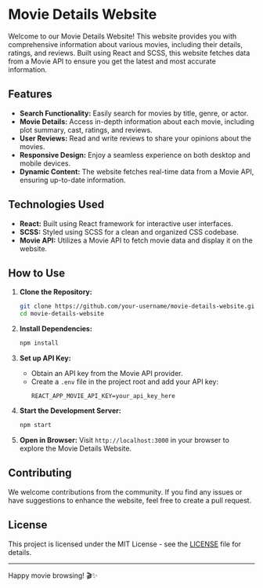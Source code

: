 # Movie Details Website

Welcome to our Movie Details Website! This website provides you with comprehensive information about various movies, including their details, ratings, and reviews. Built using React and SCSS, this website fetches data from a Movie API to ensure you get the latest and most accurate information.

## Features

- **Search Functionality:** Easily search for movies by title, genre, or actor.
- **Movie Details:** Access in-depth information about each movie, including plot summary, cast, ratings, and reviews.
- **User Reviews:** Read and write reviews to share your opinions about the movies.
- **Responsive Design:** Enjoy a seamless experience on both desktop and mobile devices.
- **Dynamic Content:** The website fetches real-time data from a Movie API, ensuring up-to-date information.

## Technologies Used

- **React:** Built using React framework for interactive user interfaces.
- **SCSS:** Styled using SCSS for a clean and organized CSS codebase.
- **Movie API:** Utilizes a Movie API to fetch movie data and display it on the website.

## How to Use

1. **Clone the Repository:**
   ```bash
   git clone https://github.com/your-username/movie-details-website.git
   cd movie-details-website
   ```

2. **Install Dependencies:**
   ```bash
   npm install
   ```

3. **Set up API Key:**
   - Obtain an API key from the Movie API provider.
   - Create a `.env` file in the project root and add your API key:
     ```
     REACT_APP_MOVIE_API_KEY=your_api_key_here
     ```

4. **Start the Development Server:**
   ```bash
   npm start
   ```

5. **Open in Browser:**
   Visit `http://localhost:3000` in your browser to explore the Movie Details Website.

## Contributing

We welcome contributions from the community. If you find any issues or have suggestions to enhance the website, feel free to create a pull request.

## License

This project is licensed under the MIT License - see the [LICENSE](LICENSE) file for details.

---

Happy movie browsing! 🎬✨

